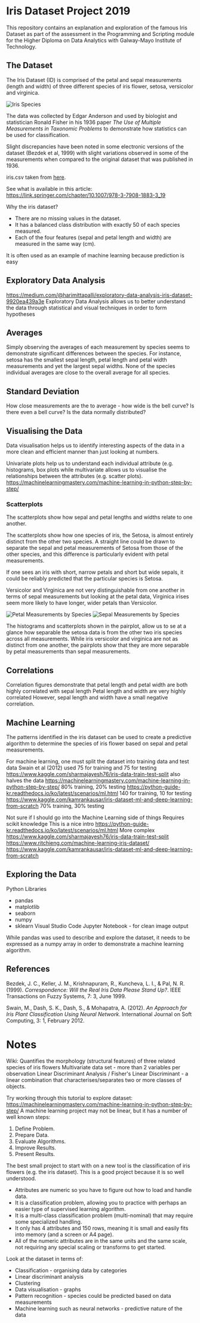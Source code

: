 # Iris Dataset Project 2019
This repository contains an explanation and exploration of the famous Iris Dataset as part of the assessment in the  Programming and Scripting module for the Higher Diploma on Data Analytics with Galway-Mayo Institute of Technology.
 

## The Dataset
The Iris Dataset (ID) is comprised of the petal and sepal measurements (length and width) of three different species of iris flower, setosa, versicolor and virginica. 

![Iris Species](https://s3.amazonaws.com/assets.datacamp.com/blog_assets/Machine+Learning+R/iris-machinelearning.png)

The data was collected by Edgar Anderson and used by biologist and statistician Ronald Fisher in his 1936 paper *The Use of Multiple Measurements in Taxonomic Problems* to demonstrate how statistics can be used for classification.

Slight discrepancies have been noted in some electronic versions of the dataset (Bezdek et al, 1999) with slight variations observed in some of the measurements when compared to the original dataset that was published in 1936.
 
iris.csv taken from [here](https://gist.github.com/curran/a08a1080b88344b0c8a7#file-iris-csv-L1).

See what is available in this article: https://link.springer.com/chapter/10.1007/978-3-7908-1883-3_19

Why the iris dataset?
- There are no missing values in the dataset.
- It has a balanced class distribution with exactly 50 of each species measured.
- Each of the four features (sepal and petal length and width) are measured in the same way (cm).

It is often used as an example of machine learning because prediction is easy

## Exploratory Data Analysis
https://medium.com/@harimittapalli/exploratory-data-analysis-iris-dataset-9920ea439a3e
Exploratory Data Analysis allows us to better understand the data through statistical and visual techniques in order to form hypotheses

## Averages
Simply observing the averages of each measurement by species seems to demonstrate significant differences between the species. For instance, setosa has the smallest sepal length, petal length and petal width measurements and yet the largest sepal widths.
None of the species individual averages are close to the overall average for all species.

## Standard Deviation
How close measurements are the to average - how wide is the bell curve? Is there even a bell curve? Is the data normally distributed?


## Visualising the Data
Data visualisation helps us to identify interesting aspects of the data in a more clean and efficient manner than just looking at numbers.

Univariate plots help us to understand each individual attribute (e.g. histograms, box plots while multivariate allows us to visualise the relationships between the attributes (e.g. scatter plots). https://machinelearningmastery.com/machine-learning-in-python-step-by-step/

### Scatterplots
The scatterplots show how sepal and petal lengths and widths relate to one another. 

The scatterplots show how one species of iris, the Setosa, is almost entirely distinct from the other two species. A straight line could be drawn to separate the sepal and petal measurements of Setosa from those of the other species, and this difference is particularly evident with petal measurements. 

If one sees an iris with short, narrow petals and short but wide sepals, it could be reliably predicted that the particular species is Setosa.  

Versicolor and Virginica are not very distinguishable from one another in terms of sepal measurements but looking at the petal data, Virginica irises seem more likely to have longer, wider petals than Versicolor.

![Petal Measurements by Species](Images/scatter.petal.png)
![Sepal Measurements by Species](Images/scatter.sepal.png)


The histograms and scatterplots shown in the pairplot, allow us to se at a glance how separable the setosa data is from the other two iris species across all measurements. 
While iris versicolor and virginica are not as distinct from one another, the pairplots show that they are more separable by petal measurements than sepal measurements. 


## Correlations
Correlation figures demonstrate that petal length and petal width are both highly correlated with sepal length
Petal length and width are very highly correlated
However, sepal length and width have a small negative correlation.


## Machine Learning
The patterns identified in the iris dataset can be used to create a predictive algorithm to determine the species of iris flower based on sepal and petal measurements.

For machine learning, one must split the dataset into training data and test data
Swain et al (2012) used 75 for training and 75 for testing
https://www.kaggle.com/sharmajayesh76/iris-data-train-test-split also halves the data
https://machinelearningmastery.com/machine-learning-in-python-step-by-step/ 80% training, 20% testing
https://python-guide-kr.readthedocs.io/ko/latest/scenarios/ml.html 140 for training, 10 for testing
https://www.kaggle.com/kamrankausar/iris-dataset-ml-and-deep-learning-from-scratch 70% training, 30% testing



Not sure if I should go into the Machine Learning side of things
Requires scikit knowledge
This is a nice intro https://python-guide-kr.readthedocs.io/ko/latest/scenarios/ml.html
More complex https://www.kaggle.com/sharmajayesh76/iris-data-train-test-split
https://www.ritchieng.com/machine-learning-iris-dataset/
https://www.kaggle.com/kamrankausar/iris-dataset-ml-and-deep-learning-from-scratch


## Exploring the Data
Python Libraries
- pandas
- matplotlib
- seaborn
- numpy
- sklearn
Visual Studio Code
Jupyter Notebook - for clean image output


While pandas was used to describe and explore the dataset, it needs to be expressed as a numpy array in order to demonstrate a machine learning algorithm.

## References
Bezdek, J. C., Keller, J. M., Krishnapuram, R., Kuncheva, L. I., & Pal, N. R.       (1999). *Correspondence: Will the Real Iris Data Please Stand Up?*. IEEE        Transactions on Fuzzy Systems, 7: 3, June 1999.

Swain, M., Dash, S. K., Dash, S., & Mohapatra, A. (2012). *An Approach for Iris     Plant Classification Using Neural Network*. International Journal on Soft       Computing, 3: 1, February 2012. 


# Notes
Wiki:
Quantifies the morphology (structural features) of three related species of iris flowers
Multivariate data set - more than 2 variables per observation
Linear Discriminant Analysis / Fisher's Linear Discriminant - a linear combination that characterises/separates two or more classes of objects.

Try working through this tutorial to explore dataset: https://machinelearningmastery.com/machine-learning-in-python-step-by-step/
A machine learning project may not be linear, but it has a number of well known steps:
1. Define Problem.
2. Prepare Data.
3. Evaluate Algorithms.
4. Improve Results.
5. Present Results.

The best small project to start with on a new tool is the classification of iris flowers (e.g. the iris dataset). This is a good project because it is so well understood.
* Attributes are numeric so you have to figure out how to load and handle data.
* It is a classification problem, allowing you to practice with perhaps an easier type of supervised learning algorithm.
* It is a multi-class classification problem (multi-nominal) that may require some specialized handling.
* It only has 4 attributes and 150 rows, meaning it is small and easily fits into memory (and a screen or A4 page).
* All of the numeric attributes are in the same units and the same scale, not requiring any special scaling or transforms to get started.




Look at the dataset in terms of: 
* Classification - organising data by categories
* Linear discriminant analysis 
* Clustering
* Data visualisation - graphs
* Pattern recognition - species could be predicted based on data measurements
* Machine learning such as neural networks - predictive nature of the data 